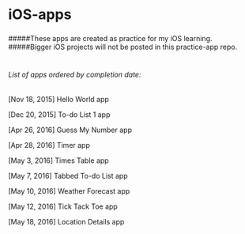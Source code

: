 # iOS-apps
### 
#####These apps are created as practice for my iOS learning.
#####Bigger iOS projects will not be posted in this practice-app repo.
#      
#####    
###### List of apps ordered by completion date:

[Nov 18, 2015] Hello World app 

[Dec 20, 2015] To-do List 1 app

[Apr 26, 2016] Guess My Number app

[Apr 28, 2016] Timer app

[May  3, 2016] Times Table app

[May  7, 2016] Tabbed To-do List app

[May 10, 2016] Weather Forecast app

[May 12, 2016] Tick Tack Toe app

[May 18, 2016] Location Details app

